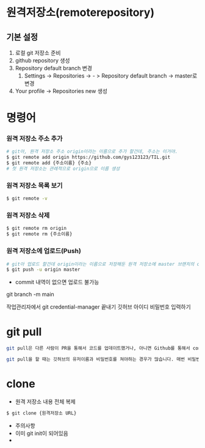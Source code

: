 # 원격저장소(remoterepository)

## 기본 설정

1. 로컬 git 저장소 준비
2. github repository 생성
3. Repository default branch 변경
   1. Settings -> Repositories -> - > Repository default branch ->  master로 변경
4.  Your profile ->  Repositories new 생성 



# 명령어

### 원격 저장소 주소 추가

```bash
# git아, 원격 저장소 주소 origin이라는 이름으로 추가 할건데, 주소는 이거야.
$ git remote add origin https://github.com/gys123123/TIL.git
$ git remote add {주소이름} {주소}
# 첫 원격 저장소는 관례적으로 origin으로 이름 생성
```





### 원격 저장소 목록 보기

```bash
$ git remote -v
```



### 원격 저장소 삭제



```bash
$ git remote rm origin
$ git remote rm {주소이름}

```



### 원격 저장소에 업로드(Push)



```bash
# git아 업로드 할건데 origin이라는 이름으로 저장해둔 원격 저장소에 master 브랜치의 commit 내역들을 업로드 할거야.
$ git push -u origin master

```



- commit 내역이 없으면 업로드 불가능

git branch -m main

작업관리자에서 git credential-manager 끝내기 깃허브 아이디 비밀번호 입력하기

# git pull

```bash
git pull은 다른 사람이 PR을 통해서 코드를 업데이트했거나, 아니면 Github를 통해서 commit했을 때(Github를 통해서도 간단한 commit을 할 수 있습니다) 그 내용을 클라이언트로 내려받는 명령어입니다. **git pull origin master** 하면 origin의 내용이 master로 복사됩니다.

git pull을 할 때는 깃허브의 유저이름과 비밀번호를 쳐야하는 경우가 많습니다. 매번 비밀번호를 치기 귀찮다면 `git config --global credential.helper 'store --file 경로'`하면 됩니다. 해당 경로에 비밀번호가 저장된 파일이 생성됩니다. 단, 파일로 저장되는만큼 보안에 취약하기 때문에 주의해야 합니다.


```



# clone

- 원격 저장소 내용 전체 복제



```bash
$ git clone {원격저장소 URL}
```

- 주의사항
- 이미 git init이 되어있음
- 
